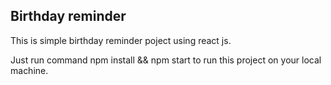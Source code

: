 ## Birthday reminder

This is simple birthday reminder poject using react js.

Just run command npm install && npm start to run this project on your local machine.

